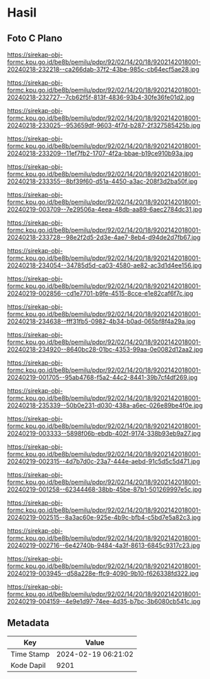 # Hasil

## Foto C Plano

https://sirekap-obj-formc.kpu.go.id/be8b/pemilu/pdpr/92/02/14/20/18/9202142018001-20240218-232218--ca266dab-37f2-43be-985c-cb64ecf5ae28.jpg

https://sirekap-obj-formc.kpu.go.id/be8b/pemilu/pdpr/92/02/14/20/18/9202142018001-20240218-232727--7cb62f5f-813f-4836-93b4-30fe36fe01d2.jpg

https://sirekap-obj-formc.kpu.go.id/be8b/pemilu/pdpr/92/02/14/20/18/9202142018001-20240218-233025--953659df-9603-4f7d-b287-2f327585425b.jpg

https://sirekap-obj-formc.kpu.go.id/be8b/pemilu/pdpr/92/02/14/20/18/9202142018001-20240218-233209--11ef7fb2-1707-4f2a-bbae-b19ce910b93a.jpg

https://sirekap-obj-formc.kpu.go.id/be8b/pemilu/pdpr/92/02/14/20/18/9202142018001-20240218-233355--8bf39f60-d51a-4450-a3ac-208f3d2ba50f.jpg

https://sirekap-obj-formc.kpu.go.id/be8b/pemilu/pdpr/92/02/14/20/18/9202142018001-20240219-003709--7e29506a-4eea-48db-aa89-6aec2784dc31.jpg

https://sirekap-obj-formc.kpu.go.id/be8b/pemilu/pdpr/92/02/14/20/18/9202142018001-20240218-233728--98e2f2d5-2d3e-4ae7-8eb4-d94de2d7fb67.jpg

https://sirekap-obj-formc.kpu.go.id/be8b/pemilu/pdpr/92/02/14/20/18/9202142018001-20240218-234054--34785d5d-ca03-4580-ae82-ac3d1d4ee156.jpg

https://sirekap-obj-formc.kpu.go.id/be8b/pemilu/pdpr/92/02/14/20/18/9202142018001-20240219-002856--cd1e7701-b9fe-4515-8cce-e1e82caf6f7c.jpg

https://sirekap-obj-formc.kpu.go.id/be8b/pemilu/pdpr/92/02/14/20/18/9202142018001-20240218-234638--fff31fb5-0982-4b34-b0ad-065bf8f4a29a.jpg

https://sirekap-obj-formc.kpu.go.id/be8b/pemilu/pdpr/92/02/14/20/18/9202142018001-20240218-234920--8640bc28-01bc-4353-99aa-0e0082d12aa2.jpg

https://sirekap-obj-formc.kpu.go.id/be8b/pemilu/pdpr/92/02/14/20/18/9202142018001-20240219-001705--95ab4768-f5a2-44c2-8441-39b7cf4df269.jpg

https://sirekap-obj-formc.kpu.go.id/be8b/pemilu/pdpr/92/02/14/20/18/9202142018001-20240218-235339--50b0e231-d030-438a-a6ec-026e89be4f0e.jpg

https://sirekap-obj-formc.kpu.go.id/be8b/pemilu/pdpr/92/02/14/20/18/9202142018001-20240219-003333--5898f06b-ebdb-402f-9174-338b93eb9a27.jpg

https://sirekap-obj-formc.kpu.go.id/be8b/pemilu/pdpr/92/02/14/20/18/9202142018001-20240219-002315--4d7b7d0c-23a7-444e-aebd-91c5d5c5d471.jpg

https://sirekap-obj-formc.kpu.go.id/be8b/pemilu/pdpr/92/02/14/20/18/9202142018001-20240219-001258--62344468-38bb-45be-87b1-501269997e5c.jpg

https://sirekap-obj-formc.kpu.go.id/be8b/pemilu/pdpr/92/02/14/20/18/9202142018001-20240219-002515--8a3ac60e-925e-4b9c-bfb4-c5bd7e5a82c3.jpg

https://sirekap-obj-formc.kpu.go.id/be8b/pemilu/pdpr/92/02/14/20/18/9202142018001-20240219-002716--6e42740b-9484-4a3f-8613-6845c9317c23.jpg

https://sirekap-obj-formc.kpu.go.id/be8b/pemilu/pdpr/92/02/14/20/18/9202142018001-20240219-003945--d58a228e-ffc9-4090-9b10-f626338fd322.jpg

https://sirekap-obj-formc.kpu.go.id/be8b/pemilu/pdpr/92/02/14/20/18/9202142018001-20240219-004159--4e9e1d97-74ee-4d35-b7bc-3b6080cb541c.jpg


## Metadata

| Key        | Value               |
| ---------- | ------------------- |
| Time Stamp | 2024-02-19 06:21:02 |
| Kode Dapil | 9201                |



